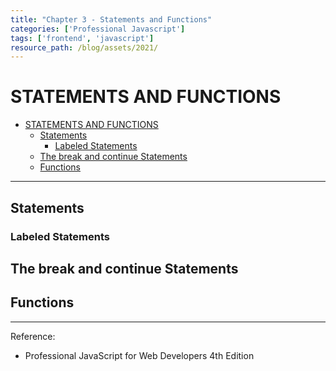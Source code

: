 ```yaml
---
title: "Chapter 3 - Statements and Functions" 
categories: ['Professional Javascript']
tags: ['frontend', 'javascript']
resource_path: /blog/assets/2021/
---
```


# STATEMENTS AND FUNCTIONS

- [STATEMENTS AND FUNCTIONS](#statements-and-functions)
  - [Statements](#statements)
    - [Labeled Statements](#labeled-statements)
  - [The break and continue Statements](#the-break-and-continue-statements)
  - [Functions](#functions)

---

## Statements 

### Labeled Statements

## The break and continue Statements

## Functions

---

Reference:

- Professional JavaScript for Web Developers 4th Edition
